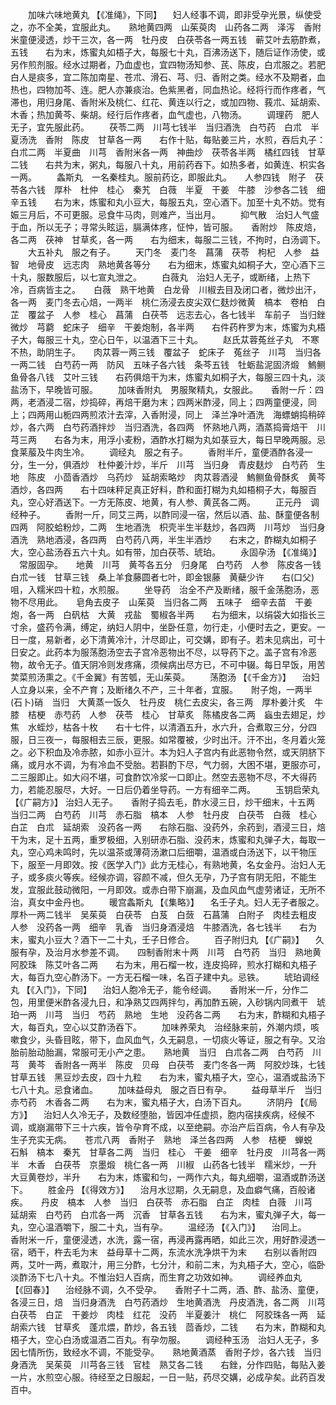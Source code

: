<!-- { "loadSidebar": true } -->
　　加味六味地黄丸 【《准绳》，下同】 　妇人经事不调，即非受孕光景，纵使受之，亦不全美，宜服此丸。　　熟地黄四两　山茱萸肉　山药各二两　泽泻　香附米童便浸透，炒干三次，各一两　牡丹皮　白茯苓各一两五钱　蕲艾叶去筋酢煮，五钱　　右为末，炼蜜丸如梧子大，每服七十丸，百沸汤送下，随后证作汤使，或另作煎剂服。经水过期者，乃血虚也，宜四物汤知参、芪、陈皮，白朮服之。若肥白人是痰多，宜二陈加南星、苍朮、滑石、芎、归、香附之类。经水不及期者，血热也，四物加芩、连。肥人亦兼痰治。色紫黑者，同血热论。经将行而作疼者，气滞也，用归身尾、香附米及桃仁、红花、黄连以行之，或加四物、莪朮、延胡索、木香；热加黄芩、柴胡。经行后作疼者，血气虚也，八物汤。
　　调理药　肥人无子，宜先服此药。
　　茯苓二两　川芎七钱半　当归酒洗　白芍药　白朮　半夏汤洗　香附　陈皮　甘草各一两　　右作十贴，每贴姜三片，水煎，吞后丸子：　　白朮二两　半夏曲　川芎　香附米各一两　神曲炒　茯苓各半两　橘红四钱　甘草二钱　　右共为末，粥丸，每服八十丸，用前药吞下。如热多者，如黄连、枳实各一两。
　　螽斯丸　一名秦桂丸。服前药讫，即服此丸。　　人参四钱　附子　茯苓各六钱　厚朴　杜仲　桂心　秦艽　白薇　半夏　干姜　牛膝　沙参各二钱　细辛五钱　　右为末，炼蜜和丸小豆大，每服五丸，空心酒下。加至十丸不妨。觉有娠三月后，不可更服。忌食牛马肉，则难产，当出月。
　　抑气散　治妇人气盛于血，所以无子；寻常头眩运，膈满体疼，怔忡，皆可服。　　香附炒　陈皮焙，各二两　茯神　甘草炙，各一两　　右为细末，每服二三钱，不拘时，白汤调下。
　　大五补丸　服之有子。
　　天门冬　麦门冬　菖蒲　茯苓　枸杞　人参　益智　地骨皮　远志肉　熟地黄各等分　　右为细末，炼蜜丸如桐子大，空心酒下三十丸，服数服后，以七宣丸泄之。
　　白薇丸　治妇人无子，或断绪，上热下冷，百病皆主之。　　白薇　熟干地黄　白龙骨　川椒去目及闭口者，微炒出汗，各一两　麦门冬去心焙，一两半　桃仁汤浸去皮尖双仁麸炒微黄　槁本　卷柏　白芷　覆盆子　人参　桂心　菖蒲　白茯苓　远志去心，各七钱半　车前子　当归銼微炒　芎藭　蛇床子　细辛　干姜炮制，各半两　　右件药杵罗为末，炼蜜为丸梧子大，每服三十丸，空心日午，以温酒下三十丸。
　　赵氏苁蓉菟丝子丸　不寒不热，助阴生子。　　肉苁蓉一两三钱　覆盆子　蛇床子　菟丝子　川芎　当归各一两二钱　白芍药一两　防风　五味子各六钱　条芩五钱　牡蛎盐泥固济煅　鰞鲗鱼骨各八钱　艾叶三钱　　右药俱焙干为末，炼蜜丸如桐子大，每服三四十丸，淡盐汤下，早晚皆可服。
　　加味香附丸　男服聚精丸，女服此。　　香附一斤：四两，老酒浸二宿，炒捣碎，再焙干磨为末；四两米酢浸，同上；四两童便浸，同上；四两用山栀四两煎浓汁去滓，入香附浸，同上　泽兰净叶酒洗　海螵蛸捣稍碎炒，各六两　白芍药酒拌炒　当归酒洗，各四两　怀熟地八两，酒蒸捣膏焙干　川芎三两　　右各为末，用浮小麦粉，酒酢水打糊为丸如菉豆大，每日早晚两服。忌食莱菔及牛肉生冷。
　　调经丸　服之有子。
　　香附半斤，童便酒酢各浸一分，生一分，俱酒炒　杜仲姜汁炒，半斤　川芎　当归身　青皮麸炒　白芍药　生地　陈皮　小茴香酒炒　乌药炒　延胡索略炒　肉苁蓉酒浸　鰞鲗鱼骨酥炙　黄芩酒炒，各四两　　右十四味秤足真正好料，酢和面打糊为丸如梧桐子大，每服百丸，空心好酒送下。一方无陈皮、地黄，有人参、黄芪各二两。
　　正元丹　调经种子。
　　香附一斤，同艾三两，以酢同浸一宿，然后以酒、盐、酥童便各制四两　阿胶蛤粉炒，二两　生地酒洗　枳壳半生半麸炒，各四两　川芎炒　当归身酒洗　熟地酒浸，各四两　白芍药八两，半生半酒炒　　右末之，酢糊丸如桐子大，空心盐汤吞五六十丸。如有带，加白茯苓、琥珀。
　　永固孕汤 【《准绳》】 　常服固孕。　　地黄　川芎　黄芩各五分　归身尾　白芍药　人参　陈皮各一钱　白朮一钱　甘草三钱　桑上羊食藤圆者七叶，即金银藤　黄蘗少许　　右(口父)咀，入糯米四十粒，水煎服。
　　坐导药　治全不产及断绪，服千金荡胞汤，恶物不尽用此。　　皂角去皮子　山茱萸　当归各二两　五味子　细辛去苗　干姜炮，各一两　白矾枯　大黄　戎盐　蜀椒各半两　　右为细末，以绢袋大如指长三寸余，盛药令满，缚定，纳妇人阴中，坐卧任意，勿行走，小便时去之，更安。一日一度，易新者，必下清黄冷汁，汁尽即止，可交媾，即有子。若未见病出，可十日安之。此药本为服荡胞汤空去子宫冷恶物出不尽，以导药下之。盖子宫有冷恶物，故令无子。值天阴冷则发疼痛，须候病出尽方已，不可中辍。每日早饭，用苦荬菜煎汤熏之。《千金翼》有苦瓠，无山茱萸。
　　荡胞汤 【《千金方》】 　治妇人立身以来，全不产育；及断绪久不产，三十年者，宜服。　　附子炮，一两半　(石卜)硝　当归　大黄蒸一饭久　牡丹皮　桃仁去皮尖，各三两　厚朴姜汁炙　牛膝　桔梗　赤芍药　人参　茯苓　桂心　甘草炙　陈橘皮各二两　蝱虫去翅足，炒焦　水蛭炒，枯各十枚　　右十七件，以清酒五升，水六升，合煮取三分，分四服，日三夜一，每服相去三辰，更服。如常覆被，少时出汗。汗不出，冬月着火笼之。必下积血及冷赤脓，如赤小豆汁。本为妇人子宫内有此恶物令然，或天阴脐下痛，或月水不调，为有冷血不受胎。若斟酌下尽，气力弱，大困不堪，更服亦可，二三服即止。如大闷不堪，可食酢饮冷浆一口即止。然空去恶物不尽，不大得药力，若能忍服尽，大好。一日后仍着坐导药。一方有细辛二两。
　　玉钥启荣丸 【《广嗣方》】 治妇人无子。　　香附子捣去毛，酢水浸三日，炒干细末，十五两　当归二两　白芍药　川芎　赤石脂　槁本　人参　牡丹皮　白茯苓　白薇　桂心　白芷　白朮　延胡索　没药各一两　　右除石脂、没药外，余药到，酒浸三日，焙干为末，足十五两，重罗极细，入别研赤石脂、没药末，炼蜜和丸弹子大，每取一丸，空心鸡未鸣时，先以温茶或薄荷汤漱口后细嚼，温酒或白汤送下，以干物压下，服至一月即效。按《医学入门》此方无桂心，有熟地黄，名女金丹。治妇人无子，或多痰火等疾。经候亦调，容颜不减，但久无孕，乃子宫有阴无阳，不能生发，宜服此鼓动微阳，一月即效。或赤白带下崩漏，及血风血气虚劳诸证，无所不治，真女中金丹也。
　　暖宫螽斯丸 【《集略》】 　名壬子丸。妇人无子者服之。　　厚朴一两二钱半　吴茱萸　白茯苓　白芨　白蔹　石菖蒲　白附子　肉桂去粗皮　人参　没药各一两　细辛　乳香　当归身酒浸焙　牛膝酒洗，各七钱半　　右为末，蜜丸小豆大？酒下一二十丸，壬子日修合。
　　百子附归丸 【《广嗣》】 　久服有孕，及治月水参差不调。　　四制香附末十两　川芎　白芍药　当归　熟地黄　阿胶珠　陈艾叶各二两　　右为末，用石榴一枚，连皮捣碎，煎水打糊和丸梧子大，每百九空心酢汤下。一方无石榴一味，名百子建中丸。忌铁。
　　琥珀调经丸 【《入门》，下同】 　治妇人胞冷无子，能令经调。　　香附米一斤，分作二包，用里便米酢各浸九日，和净熟艾四两拌匀，再加酢五碗，入砂锅内同煮干　琥珀一两　川芎　当归　芍药　熟地　生地　没药各二两　　右为末，酢糊和丸梧子大，每百丸，空心以艾酢汤吞下。
　　加味养荣丸　治经脉来前，外潮内烦，咳嗽食少，头昏目眩，带下，血风血气，久无嗣息，一切痰火等证，服之有孕。又治胎前胎动胎漏，常服可无小产之患。　　熟地黄　当归　白朮各二两　白芍药　川芎　黄芩　香附各一两半　陈皮　贝母　白茯苓　麦门冬各一两　阿胶炒珠，七钱　甘草五钱　黑豆炒去皮，四十九粒　　右为末，蜜丸梧子大，空心，温酒或盐汤下七八十丸。忌食诸血。
　　加味益母丸　服之百日有孕。
　　益母草半斤　当归　赤芍药　木香各二两　　右为末，蜜丸梧子大，白汤下百丸。
　　济阴丹 【《局方》】 　治妇人久冷无子，及数经堕胎，皆因冲任虚损，胞内宿挟疾病，经候不调，或崩漏带下三十六疾，皆令孕育不成，以至绝嗣。亦治产后百病，令人有孕及生子充实无病。　　苍朮八两　香附子　熟地　泽兰各四两　人参　桔梗　蝉蜕　石斛　槁本　秦艽　甘草各二两　当归　桂心　干姜　细辛　牡丹皮　川芎各一两半　木香　白茯苓　京墨煅　桃仁各一两　川椒　山药各七钱半　糯米炒，一升　大豆黄卷炒，半升　　右为末，炼蜜和匀，一两作六丸，每丸细嚼，温酒或酢汤送下。
　　胜金丹 【《得效方》】 　治月水愆期，久无嗣息，及血癖气痛，百般诸疾。　　丹皮　槁本　人参　当归　白茯苓　赤石脂　白芷　肉桂　白薇　川芎　延胡索　白芍药　白朮各一两　沉香　甘草各五钱　　右为末，蜜丸弹子大，每一丸，空心温酒嚼下，服二十丸，当有孕。
　　温经汤 【《入门》】 　治同上。　　香附米一斤，童便浸透，水洗，露一宿，再浸再露再晒，如此三次，用好酢浸透一宿，晒干，杵去毛为末　益母草十二两，东流水洗净烘干为末　　右别以香附四两，艾叶一两，煮取汁，用三分酢，七分汁，和前二末，为丸梧子大，空心，临卧淡酢汤下七八十丸。不惟治妇人百病，而生育之功效如神。
　　调经养血丸 【《回春》】 　治经脉不调，久不受孕。　　香附子十二两，酒、酢、盐汤、童便，各浸三日，焙　当归身酒洗　白芍药酒炒　生地黄酒洗　丹皮酒洗，各二两　川芎　白茯苓　白芷　干姜炒　肉桂　红花　没药　半夏姜汁　桃仁　阿胶珠各一两　延胡索六钱　甘草炙　蓬朮煨，酢炒，各五钱　茴香炒，二钱　　右为末，酢糊和丸梧子大，空心白汤或温酒二百丸。有孕勿服。
　　调经种玉汤　治妇人无子，多因七情所伤，致经水不调，不能受孕。　　熟地黄酒蒸　香附子炒，各六钱　当归身酒洗　吴茱萸　川芎各三钱　官桂　熟艾各二钱　　右銼，分作四贴，每贴入姜一片，水煎空心服。待经至之日服起，一日一贴，药尽交媾，必成孕矣。此药百发百中。
